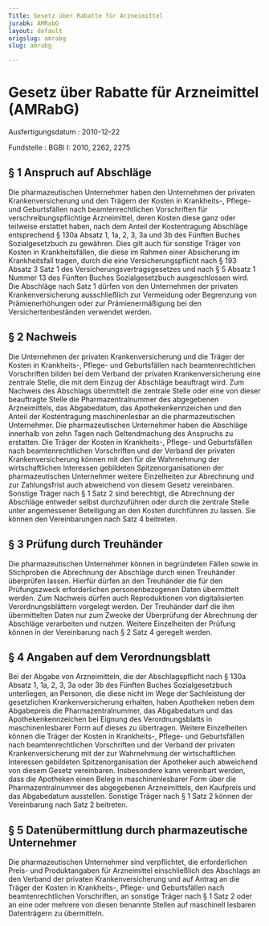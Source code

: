 ```yaml
---
Title: Gesetz über Rabatte für Arzneimittel
jurabk: AMRabG
layout: default
origslug: amrabg
slug: amrabg

---
```


# Gesetz über Rabatte für Arzneimittel (AMRabG)

Ausfertigungsdatum
:   2010-12-22

Fundstelle
:   BGBl I: 2010, 2262, 2275

## § 1 Anspruch auf Abschläge

Die pharmazeutischen Unternehmer haben den Unternehmen der privaten
Krankenversicherung und den Trägern der Kosten in Krankheits-, Pflege-
und Geburtsfällen nach beamtenrechtlichen Vorschriften für
verschreibungspflichtige Arzneimittel, deren Kosten diese ganz oder
teilweise erstattet haben, nach dem Anteil der Kostentragung Abschläge
entsprechend § 130a Absatz 1, 1a, 2, 3, 3a und 3b des Fünften Buches
Sozialgesetzbuch zu gewähren. Dies gilt auch für sonstige Träger von
Kosten in Krankheitsfällen, die diese im Rahmen einer Absicherung im
Krankheitsfall tragen, durch die eine Versicherungspflicht nach § 193
Absatz 3 Satz 1 des Versicherungsvertragsgesetzes und nach § 5 Absatz
1 Nummer 13 des Fünften Buches Sozialgesetzbuch ausgeschlossen wird.
Die Abschläge nach Satz 1 dürfen von den Unternehmen der privaten
Krankenversicherung ausschließlich zur Vermeidung oder Begrenzung von
Prämienerhöhungen oder zur Prämienermäßigung bei den
Versichertenbeständen verwendet werden.

## § 2 Nachweis

Die Unternehmen der privaten Krankenversicherung und die Träger der
Kosten in Krankheits-, Pflege- und Geburtsfällen nach
beamtenrechtlichen Vorschriften bilden bei dem Verband der privaten
Krankenversicherung eine zentrale Stelle, die mit dem Einzug der
Abschläge beauftragt wird. Zum Nachweis des Abschlags übermittelt die
zentrale Stelle oder eine von dieser beauftragte Stelle die
Pharmazentralnummer des abgegebenen Arzneimittels, das Abgabedatum,
das Apothekenkennzeichen und den Anteil der Kostentragung
maschinenlesbar an die pharmazeutischen Unternehmer. Die
pharmazeutischen Unternehmer haben die Abschläge innerhalb von zehn
Tagen nach Geltendmachung des Anspruchs zu erstatten. Die Träger der
Kosten in Krankheits-, Pflege- und Geburtsfällen nach
beamtenrechtlichen Vorschriften und der Verband der privaten
Krankenversicherung können mit den für die Wahrnehmung der
wirtschaftlichen Interessen gebildeten Spitzenorganisationen der
pharmazeutischen Unternehmer weitere Einzelheiten zur Abrechnung und
zur Zahlungsfrist auch abweichend von diesem Gesetz vereinbaren.
Sonstige Träger nach § 1 Satz 2 sind berechtigt, die Abrechnung der
Abschläge entweder selbst durchzuführen oder durch die zentrale Stelle
unter angemessener Beteiligung an den Kosten durchführen zu lassen.
Sie können den Vereinbarungen nach Satz 4 beitreten.

## § 3 Prüfung durch Treuhänder

Die pharmazeutischen Unternehmer können in begründeten Fällen sowie in
Stichproben die Abrechnung der Abschläge durch einen Treuhänder
überprüfen lassen. Hierfür dürfen an den Treuhänder die für den
Prüfungszweck erforderlichen personenbezogenen Daten übermittelt
werden. Zum Nachweis dürfen auch Reproduktionen von digitalisierten
Verordnungsblättern vorgelegt werden. Der Treuhänder darf die ihm
übermittelten Daten nur zum Zwecke der Überprüfung der Abrechnung der
Abschläge verarbeiten und nutzen. Weitere Einzelheiten der Prüfung
können in der Vereinbarung nach § 2 Satz 4 geregelt werden.

## § 4 Angaben auf dem Verordnungsblatt

Bei der Abgabe von Arzneimitteln, die der Abschlagspflicht nach § 130a
Absatz 1, 1a, 2, 3, 3a oder 3b des Fünften Buches Sozialgesetzbuch
unterliegen, an Personen, die diese nicht im Wege der Sachleistung der
gesetzlichen Krankenversicherung erhalten, haben Apotheken neben dem
Abgabepreis die Pharmazentralnummer, das Abgabedatum und das
Apothekenkennzeichen bei Eignung des Verordnungsblatts in
maschinenlesbarer Form auf dieses zu übertragen. Weitere Einzelheiten
können die Träger der Kosten in Krankheits-, Pflege- und Geburtsfällen
nach beamtenrechtlichen Vorschriften und der Verband der privaten
Krankenversicherung mit der zur Wahrnehmung der wirtschaftlichen
Interessen gebildeten Spitzenorganisation der Apotheker auch
abweichend von diesem Gesetz vereinbaren. Insbesondere kann vereinbart
werden, dass die Apotheken einen Beleg in maschinenlesbarer Form über
die Pharmazentralnummer des abgegebenen Arzneimittels, den Kaufpreis
und das Abgabedatum ausstellen. Sonstige Träger nach § 1 Satz 2 können
der Vereinbarung nach Satz 2 beitreten.

## § 5 Datenübermittlung durch pharmazeutische Unternehmer

Die pharmazeutischen Unternehmer sind verpflichtet, die erforderlichen
Preis- und Produktangaben für Arzneimittel einschließlich des
Abschlags an den Verband der privaten Krankenversicherung und auf
Antrag an die Träger der Kosten in Krankheits-, Pflege- und
Geburtsfällen nach beamtenrechtlichen Vorschriften, an sonstige Träger
nach § 1 Satz 2 oder an eine oder mehrere von diesen benannte Stellen
auf maschinell lesbaren Datenträgern zu übermitteln.

